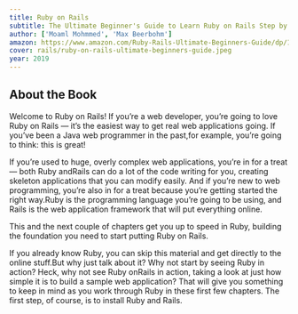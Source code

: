 ```yaml
---
title: Ruby on Rails
subtitle: The Ultimate Beginner's Guide to Learn Ruby on Rails Step by Step
author: ['Moaml Mohmmed', 'Max Beerbohm']
amazon: https://www.amazon.com/Ruby-Rails-Ultimate-Beginners-Guide/dp/1704415985
cover: rails/ruby-on-rails-ultimate-beginners-guide.jpeg
year: 2019
---
```


## About the Book

Welcome to Ruby on Rails! If you’re a web developer, you’re going to love Ruby on Rails — it’s the easiest way to get real web applications going. If you’ve been a Java web programmer in the past,for example, you’re going to think: this is great! 

If you’re used to huge, overly complex web applications, you’re in for a treat — both Ruby andRails can do a lot of the code writing for you, creating skeleton applications that you can modify easily. And if you’re new to web programming, you’re also in for a treat because you’re getting started the right way.Ruby is the programming language you’re going to be using, and Rails is the web application framework that will put everything online. 

This and the next couple of chapters get you up to speed in Ruby, building the foundation you need to start putting Ruby on Rails. 

If you already know Ruby, you can skip this material and get directly to the online stuff.But why just talk about it? Why not start by seeing Ruby in action? Heck, why not see Ruby onRails in action, taking a look at just how simple it is to build a sample web application? That will give you something to keep in mind as you work through Ruby in these first few chapters. The first step, of course, is to install Ruby and Rails.